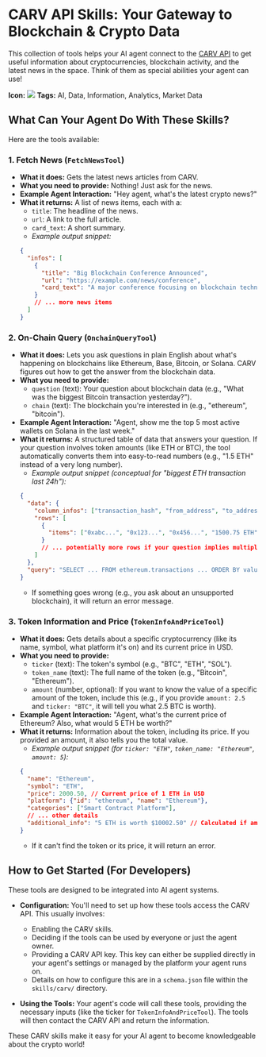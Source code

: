 # CARV API Skills: Your Gateway to Blockchain & Crypto Data

This collection of tools helps your AI agent connect to the [CARV API](https://docs.carv.io/d.a.t.a.-ai-framework/api-documentation) to get useful information about cryptocurrencies, blockchain activity, and the latest news in the space. Think of them as special abilities your agent can use!

**Icon:** ![](skills/carv/carv.webp)
**Tags:** AI, Data, Information, Analytics, Market Data

## What Can Your Agent Do With These Skills?

Here are the tools available:

### 1. Fetch News (`FetchNewsTool`)

*   **What it does:** Gets the latest news articles from CARV.
*   **What you need to provide:** Nothing! Just ask for the news.
*   **Example Agent Interaction:** "Hey agent, what's the latest crypto news?"
*   **What it returns:** A list of news items, each with a:
    *   `title`: The headline of the news.
    *   `url`: A link to the full article.
    *   `card_text`: A short summary.
    *   *Example output snippet:*
      ```json
      {
        "infos": [
          {
            "title": "Big Blockchain Conference Announced",
            "url": "https://example.com/news/conference",
            "card_text": "A major conference focusing on blockchain technology will be held next month..."
          }
          // ... more news items
        ]
      }
      ```

### 2. On-Chain Query (`OnchainQueryTool`)

*   **What it does:** Lets you ask questions in plain English about what's happening on blockchains like Ethereum, Base, Bitcoin, or Solana. CARV figures out how to get the answer from the blockchain data.
*   **What you need to provide:**
    *   `question` (text): Your question about blockchain data (e.g., "What was the biggest Bitcoin transaction yesterday?").
    *   `chain` (text): The blockchain you're interested in (e.g., "ethereum", "bitcoin").
*   **Example Agent Interaction:** "Agent, show me the top 5 most active wallets on Solana in the last week."
*   **What it returns:** A structured table of data that answers your question. If your question involves token amounts (like ETH or BTC), the tool automatically converts them into easy-to-read numbers (e.g., "1.5 ETH" instead of a very long number).
    *   *Example output snippet (conceptual for "biggest ETH transaction last 24h"):*
      ```json
      {
        "data": {
          "column_infos": ["transaction_hash", "from_address", "to_address", "value", "timestamp"],
          "rows": [
            {
              "items": ["0xabc...", "0x123...", "0x456...", "1500.75 ETH", "2023-10-27T10:30:00Z"]
            }
            // ... potentially more rows if your question implies multiple results
          ]
        },
        "query": "SELECT ... FROM ethereum.transactions ... ORDER BY value DESC LIMIT 1" // The SQL CARV generated
      }
      ```
    *   If something goes wrong (e.g., you ask about an unsupported blockchain), it will return an error message.

### 3. Token Information and Price (`TokenInfoAndPriceTool`)

*   **What it does:** Gets details about a specific cryptocurrency (like its name, symbol, what platform it's on) and its current price in USD.
*   **What you need to provide:**
    *   `ticker` (text): The token's symbol (e.g., "BTC", "ETH", "SOL").
    *   `token_name` (text): The full name of the token (e.g., "Bitcoin", "Ethereum").
    *   `amount` (number, optional): If you want to know the value of a specific amount of the token, include this (e.g., if you provide `amount: 2.5` and `ticker: "BTC"`, it will tell you what 2.5 BTC is worth).
*   **Example Agent Interaction:** "Agent, what's the current price of Ethereum? Also, what would 5 ETH be worth?"
*   **What it returns:** Information about the token, including its price. If you provided an amount, it also tells you the total value.
    *   *Example output snippet (for `ticker: "ETH"`, `token_name: "Ethereum"`, `amount: 5`):*
      ```json
      {
        "name": "Ethereum",
        "symbol": "ETH",
        "price": 2000.50, // Current price of 1 ETH in USD
        "platform": {"id": "ethereum", "name": "Ethereum"},
        "categories": ["Smart Contract Platform"],
        // ... other details
        "additional_info": "5 ETH is worth $10002.50" // Calculated if amount was given
      }
      ```
    *   If it can't find the token or its price, it will return an error.

## How to Get Started (For Developers)

These tools are designed to be integrated into AI agent systems.

*   **Configuration:** You'll need to set up how these tools access the CARV API. This usually involves:
    *   Enabling the CARV skills.
    *   Deciding if the tools can be used by everyone or just the agent owner.
    *   Providing a CARV API key. This key can either be supplied directly in your agent's settings or managed by the platform your agent runs on.
    *   Details on how to configure this are in a `schema.json` file within the `skills/carv/` directory.

*   **Using the Tools:** Your agent's code will call these tools, providing the necessary inputs (like the ticker for `TokenInfoAndPriceTool`). The tools will then contact the CARV API and return the information.

These CARV skills make it easy for your AI agent to become knowledgeable about the crypto world!